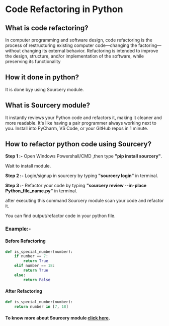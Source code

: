 # Code Refactoring in Python

## What is code refactoring?

In computer programming and software design, code refactoring is the process of restructuring existing computer code—changing the factoring—without changing its external behavior. Refactoring is intended to improve the design, structure, and/or implementation of the software, while preserving its functionality

## How it done in python?

It is done byy using Sourcery module.

## What is Sourcery module?

It instantly reviews your Python code and refactors it, making it cleaner and more readable. It's like having a pair programmer always working next to you. Install into PyCharm, VS Code, or your GitHub repos in 1 minute.

## How to refactor python code using Sourcery?

**Step 1 :-** Open Windows Powershall/CMD ,then type **"pip install sourcery"**.

Wait to install module.

**Step 2 :-** Login/signup in sourcery by typing **"sourcery login"** in terminal.

**Step 3 :-** Refactor your code by typing **"sourcery review --in-place Python_file_name.py"** in terminal.

after executing this command Sourcery module scan your code and refactor it.

You can find output/refactor code in your python file.

### Example:-

#### Before Refactoring

```py
def is_special_number(number):
    if number == 7:
        return True
    elif number == 18:
        return True
    else:
        return False
``` 
#### After Refactoring

```py
def is_special_number(number):
    return number in [7, 18]
```

#### To know more about Sourcery module [click here](https://docs.sourcery.ai/Welcome/).
